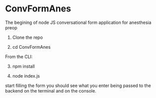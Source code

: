 # ConvFormAnes
The begining of node JS conversational form application for anesthesia preop 

1) Clone the repo

2) cd ConvFormAnes

From the CLI:

3) npm install

4) node index.js

start filling the form you should see what you enter being passed to the backend on the terminal and  on the console.


